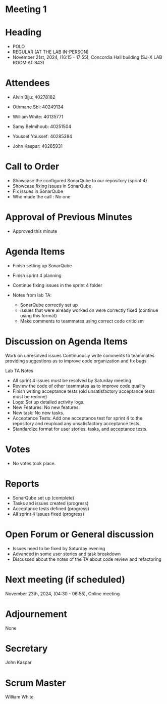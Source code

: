 # Meeting 1
# Heading

- POLO
- REGULAR (AT THE LAB IN-PERSON)
- November 21st, 2024,  (16:15 - 17:55), Concordia Hall building (SJ-X LAB ROOM AT 843)
  
# Attendees

- Alvin Biju: 40278182

- Othmane Sbi: 40249134

- William White: 40135771

- Samy Belmihoub: 40251504

- Youssef Youssef: 40285384

- John Kaspar: 40285931

# Call to Order

- Showcase the configured SonarQube to our repository (sprint 4)
- Showcase fixing issues in SonarQube
- Fix issues in SonarQube
- Who made the call : No one
  
# Approval of Previous Minutes

- Approved this minute
  
# Agenda Items

- Finish setting up SonarQube
- Finish sprint 4 planning
- Continue fixing issues in the sprint 4 folder

- Notes from lab TA:

  - SonarQube correctly set up
  - Issues that were already worked on were correctly fixed (continue using this format)
  - Make comments to teammates using correct code criticism


# Discussion on Agenda Items
Work on unresolved issues
Continuously write comments to teammates providing suggestions as to improve code organization and fix bugs

Lab TA Notes

- All sprint 4 issues must be resolved by Saturday meeting
- Review the code of other teammates as to improve code quality
- Finish writing acceptance tests (old unsatisfactory acceptance tests must be redone)
- Logs: Set up detailed activity logs.
- New Features: No new features.
- New task: No new tasks.
- Acceptance Tests: Add one acceptance test for sprint 4 to the repository and reupload any unsatisfactory acceptance tests.
- Standardize format for user stories, tasks, and acceptance tests.
  
# Votes

- No votes took place.
  
# Reports

- SonarQube set up (complete)
- Tasks and issues created (progress)
- Acceptance tests defined (progress)
- All sprint 4 issues fixed (progress)
  
# Open Forum or General discussion

- Issues need to be fixed by Saturday evening
- Advanced in some user stories and task breakdown
- Discussed about the notes of the TA about code review and refactoring
  
# Next meeting (if scheduled)

 November 23th, 2024,  (04:30 - 06:55), Online meeting
  

# Adjournement
None

# Secretary
John Kaspar

# Scrum Master
William White




